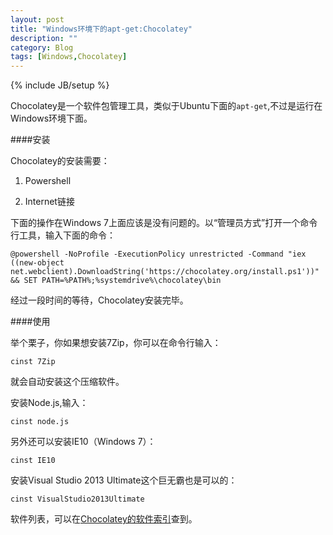 ```yaml
---
layout: post
title: "Windows环境下的apt-get:Chocolatey"
description: ""
category: Blog 
tags: [Windows,Chocolatey]
---
```

{% include JB/setup %}

Chocolatey是一个软件包管理工具，类似于Ubuntu下面的`apt-get`,不过是运行在Windows环境下面。

####安装

Chocolatey的安装需要：

1. Powershell

2. Internet链接

下面的操作在Windows 7上面应该是没有问题的。以“管理员方式”打开一个命令行工具，输入下面的命令：

	@powershell -NoProfile -ExecutionPolicy unrestricted -Command "iex ((new-object net.webclient).DownloadString('https://chocolatey.org/install.ps1'))" && SET PATH=%PATH%;%systemdrive%\chocolatey\bin

经过一段时间的等待，Chocolatey安装完毕。

####使用

举个栗子，你如果想安装7Zip，你可以在命令行输入：

	cinst 7Zip

就会自动安装这个压缩软件。

安装Node.js,输入：

	cinst node.js

另外还可以安装IE10（Windows 7）：

	cinst IE10

安装Visual Studio 2013 Ultimate这个巨无霸也是可以的：

	cinst VisualStudio2013Ultimate

软件列表，可以在[Chocolatey的软件索引](https://chocolatey.org/packages "Chocolatey的软件索引")查到。


